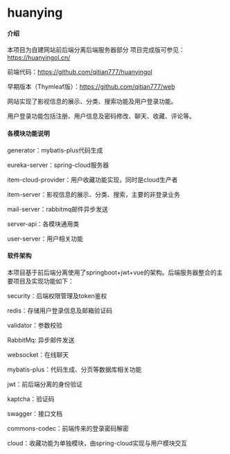 # huanying
#### 介绍

本项目为自建网站前后端分离后端服务器部分
项目完成版可参见：https://huanyingol.cn/

前端代码：https://github.com/qitian777/huanyingol

早期版本（Thymleaf版）：https://github.com/qitian777/web

网站实现了影视信息的展示、分类、搜索功能及用户登录功能。

用户登录功能包括注册、用户信息及密码修改、聊天、收藏、评论等。



#### 各模块功能说明

generator：mybatis-plus代码生成

eureka-server：spring-cloud服务器

item-cloud-provider：用户收藏功能实现，同时是cloud生产者

item-server：影视信息的展示、分类、搜索，主要的非登录业务

mail-server：rabbitmq邮件异步发送

server-api：各模块通用类

user-server：用户相关功能



#### 软件架构

本项目基于前后端分离使用了springboot+jwt+vue的架构。后端服务器整合的主要项目及实现功能如下：

security：后端权限管理及token鉴权

redis：存储用户登录信息及邮箱验证码

validator：参数校验

RabbitMq: 异步邮件发送

websocket：在线聊天

mybatis-plus：代码生成、分页等数据库相关功能

jwt：前后端分离的身份验证

kaptcha：验证码

swagger：接口文档

commons-codec：前端传来的登录密码解密

cloud：收藏功能为单独模块，由spring-cloud实现与用户模块交互
